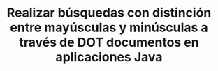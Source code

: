 ---
############################# Static ############################
layout: "auto-gen-gist"
draft: false
path: "es/search/java/case-sensitive/dot/"
otherformats: PDF DOC DOCX DOCM DOTX DOTM TXT ODT OTT RTF XLS XLT XLSX XLSM XLSB XLTX XLTM XLA XLAM ODS OTS CSV TSV XML PPT PPS POT PPTX PPTM POTX POTM PPSX PPSM ODP PST OST EML EMLX MSG ONE ZIP XHTML MHTML MD CHM EPUB FB2 

############################# Head ############################
head_title: "API de Java para realizar búsquedas de texto con distinción entre mayúsculas y minúsculas en documentos DOT"
head_description: "GroupDocs.Search Java API permite a los programadores realizar búsquedas de texto que distinguen entre mayúsculas y minúsculas y descubrir la estructura exacta de las palabras en documentos DOT a través de Java."

############################# Header ############################
title: "Realizar búsquedas con distinción entre mayúsculas y minúsculas a través de DOT documentos en aplicaciones Java"
description: "GroupDocs.Search Java API permite a los desarrolladores de software aplicar búsquedas de texto con distinción entre mayúsculas y minúsculas a través de varios tipos de documentos como PDF, HTML, DOCX, PPTX, XLSX y más en aplicaciones Java."

######################### Download Button #######################
button:
    enable: true

############################# About ############################
about:
    enable: true
    title: "¿Cómo realizar búsquedas con distinción entre mayúsculas y minúsculas en aplicaciones Java?"
    content: |
      La sensibilidad a mayúsculas y minúsculas es una técnica de búsqueda muy útil que describe la capacidad de un programa para diferenciar entre letras mayúsculas (mayúsculas) y minúsculas (pequeñas) en búsquedas web, de bases de datos o de documentos. Es muy importante recordar que, de forma predeterminada, el motor de búsqueda no distingue entre mayúsculas y minúsculas, lo que significa que la búsqueda de la palabra Computadora dará tanto fragmentos con un nombre clave como texto con las palabras Computadora y computadora. Supongamos que necesitamos reducir los resultados de la búsqueda a los que tienen la letra mayúscula 'Computadora', lo que significa que necesitamos una búsqueda que distinga entre mayúsculas y minúsculas. GroupDocs.Search para Java es una API eficaz de búsqueda e indexación de documentos que permite a los desarrolladores de software desarrollar aplicaciones que pueden realizar la búsqueda e indexación de texto para algunos de los tipos de documentos más populares como PDF, HTML, correo electrónico de Outlook, Microsoft Office Word, hojas de cálculo de Excel, Presentaciones de PowerPoint, Outlook MSG, PST y muchos más. Además, puede identificar consultas de búsqueda escritas en un idioma que no coincide con la distribución de su teclado.

############################# content ############################
steps:
    enable: true
    block:
    - title_left: "Búsqueda sensible a mayúsculas y minúsculas en DOT Documentos a través de Java"
      content_left: |
       GroupDocs.Search Java API ha incorporado soporte completo para funciones de búsqueda básicas y avanzadas que permiten a los desarrolladores de software realizar búsquedas que distinguen entre mayúsculas y minúsculas dentro de sus aplicaciones Java con solo un par de líneas de código.
       
        El siguiente ejemplo de código Java muestra cómo lograr una búsqueda que distingue entre mayúsculas y minúsculas con una consulta en el texto en archivos DOT con solo un par de líneas de código.

      title_right: "Realice una búsqueda que distingue entre mayúsculas y minúsculas en DOT Files"
      content_right: |
         * Identifique la ruta a la carpeta de índice, así como a la carpeta de documentos.
         * Crear un índice en la carpeta especificada llamando a la instancia de la clase [Index](https://apireference.groupdocs.com/search/java/com.groupdocs.search/Index#Index(java.lang.String))
         * Indexación de documentos de la carpeta especificada llamando a la instancia de la clase [Add](https://apireference.groupdocs.com/search/net/groupdocs.search.index/add/methods/1)
         * Iniciar una nueva instancia de la clase [SearchOptions](https://apireference.groupdocs.com/search/net/groupdocs.search.options/searchoptions)
         * Habilitación de la opción de búsqueda entre mayúsculas y minúsculas llamando al método [UseCaseSensitiveSearch](https://apireference.groupdocs.com/search/net/groupdocs.search.options/searchoptions/properties/usecasesensitivesearch)
         * Definir consulta de búsqueda y comenzar a buscar
         
        
      gisthash: "f5cba2431bcb82d746d2a002b1947d21"
      gistfile: "case-sensitive_in_text_queries_java.java"

    - title_left: "Realice búsquedas sensibles a mayúsculas y minúsculas en forma de objeto a través de Java"
      content_left: |
        GroupDocs.Search Java brinda a los desarrolladores de software el poder de incluir funciones de búsqueda para varios formatos de documentos dentro de sus propias aplicaciones. El siguiente ejemplo de código Java demuestra cómo realizar búsquedas que distinguen entre mayúsculas y minúsculas con una consulta en forma de objeto a través de documentos DOT. 

      title_right: "Aplicar búsqueda con distinción entre mayúsculas y minúsculas en DOT Documentos"
      content_right: |
        * Identifique la ruta a la carpeta de índice, así como a la carpeta de documentos.
        * Crear un índice en la carpeta especificada llamando a la instancia de la clase [Index](https://apireference.groupdocs.com/search/java/com.groupdocs.search/Index#Index(java.lang.String))
        * Indexación de documentos de la carpeta especificada llamando a la instancia de la clase [Add](https://apireference.groupdocs.com/search/net/groupdocs.search.index/add/methods/1)
        * Iniciar una nueva instancia de la clase [SearchOptions](https://apireference.groupdocs.com/search/net/groupdocs.search.options/searchoptions)
        * Habilitación de la opción de búsqueda entre mayúsculas y minúsculas llamando al método [UseCaseSensitiveSearch](https://apireference.groupdocs.com/search/net/groupdocs.search.options/searchoptions/properties/usecasesensitivesearch)
        * Crear una consulta de búsqueda en un objeto llamando al método [createWordQuery](https://apireference.groupdocs.com/search/java/com.groupdocs.search/SearchQuery#createWordQuery(java.lang.String))
        * Definir consulta de búsqueda y comenzar a buscar
     
      gisthash: "9e2aee884e199033f89c2c21cde108b7"
      gistfile: "case-sensitive_search_in_object_form_java.java"

    - title_left: "Requisitos del sistema"
      content_left: |
        GroupDocs.Search for Java es compatible con todas las principales plataformas y sistemas operativos. Para obtener una guía completa de requisitos del sistema, visite [requisitos del sistema](https://docs.groupdocs.com/search/java/system-requirements/) antes de ejecutar el código a continuación, asegúrese de tener los siguientes requisitos previos instalados en su sistema:
          * Sistemas Operativos: Microsoft Windows, Linux, Mac OS
          * Compatibilidad con versiones de Java: J2SE 7.0 (1.7), J2SE 8.0 (1.8) o superior
          * Obtenga la última versión de GroupDocs.Search para las API de Java de GroupDocs [Repository](https://repository.groupdocs.com/repo/com/groupdocs/groupdocs-search/)
        
      title_right: "Por qué usar GroupDocs.Search"
      content_right: |
        * Creación de índices de búsqueda tanto en memoria como en disco.
        * Capacidad de indexación de un archivo, secuencia o estructura.
        * Soporte de indexación de documentos protegidos por contraseña.
        * Soporte para la fusión de varios índices.
        * Documento de filtro durante la indexación de búsqueda.
        * Compatibilidad con el corrector ortográfico durante la búsqueda.
        * Los caracteres combinados son totalmente compatibles
        * La combinación de diferentes tipos de búsqueda en una consulta de búsqueda.
        * Compatibilidad con búsquedas de palabras simples y expresiones regulares
        * Totalmente compatible con el reemplazo de alias en las consultas de búsqueda.

demos:
    enable: true
        

more_formats:
    enable: true


back_to_top:
    enable: true
---